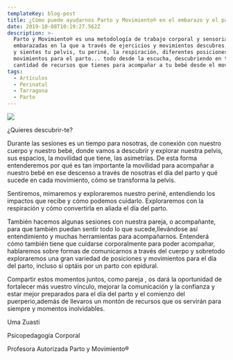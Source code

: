 ```yaml
---
templateKey: blog-post
title: ¿Cómo puede ayudarnos Parto y Movimiento® en el embarazo y el parto?
date: 2019-10-08T10:19:27.562Z
description: >-
  Parto y Movimiento® es una metodología de trabajo corporal y sensorial para
  embarazadas en la que a través de ejercicios y movimientos descubres, exploras
  y sientes tu pelvis, tu periné, la respiración, diferentes posiciones y
  movimientos para el parto... todo desde la escucha, descubriendo en ti la
  cantidad de recursos que tienes para acompañar a tu bebé desde el movimiento.
tags:
  - Artículos
  - Perinatal
  - Tarragona
  - Parto
---
```

![](/img/p1090279_resultado-2-.jpg)

¿Quieres descubrir-te?

Durante las sesiones es un tiempo para nosotras, de conexión con nuestro cuerpo y nuestro bebé, donde vamos a descubrir y explorar nuestra pelvis, sus espacios, la movilidad que tiene, las asimetrías. De esta forma entenderemos por qué es tan importante la movilidad para acompañar a nuestro bebé en ese descenso a través de nosotras el día del parto y qué sucede en cada movimiento, cómo se transforma la pelvis.

Sentiremos, mimaremos y exploraremos nuestro periné, entendiendo los impactos que recibe y cómo podemos cuidarlo. Exploraremos con la respiración y cómo convertirla en aliada el día del parto.

También hacemos algunas sesiones con nuestra pareja, o acompañante, para que también puedan sentir todo lo que sucede,llevándose así entendimiento y muchas herramientas para acompañarnos. Entenderá cómo también tiene que cuidarse corporalmente para poder acompañar, hablaremos sobre formas de comunicarnos a través del cuerpo y sobretodo exploraremos una gran variedad de posiciones y movimientos para el día del parto, incluso si optáis por un parto con epidural.

Compartir estos momentos juntos, como pareja , os dará la oportunidad de fortalecer más vuestro vínculo, mejorar la comunicación y la confianza y estar mejor preparados para el día del parto y el comienzo del puerperio,además de llevaros un montón de recursos que os servirán para siempre y momentos inolvidables.

Uma Zuasti

Psicopedagogía Corporal

Profesora Autorizada Parto y Movimiento®
